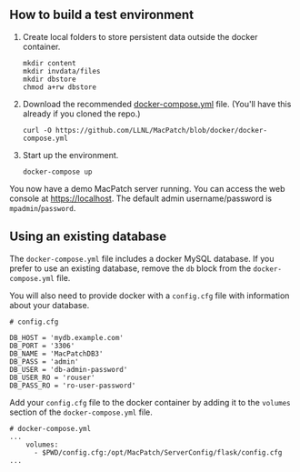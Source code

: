 ## How to build a test environment

1. Create local folders to store persistent data outside the docker container.

    ```
    mkdir content
    mkdir invdata/files
    mkdir dbstore
    chmod a+rw dbstore
    ```

2. Download the recommended [docker-compose.yml](https://github.com/LLNL/MacPatch/blob/docker/docker-compose.yml) file. (You'll have this already if you cloned the repo.)

    ```
    curl -O https://github.com/LLNL/MacPatch/blob/docker/docker-compose.yml
    ```

3. Start up the environment.

    ```
    docker-compose up
    ```

You now have a demo MacPatch server running. You can access the web console at [https://localhost](https://localhost). The default admin username/password is `mpadmin`/`password`.

## Using an existing database

The `docker-compose.yml` file includes a docker MySQL database. If you prefer to use an existing database, remove the `db` block from the `docker-compose.yml` file.

You will also need to provide docker with a `config.cfg` file with information about your database.

```
# config.cfg

DB_HOST = 'mydb.example.com'
DB_PORT = '3306'
DB_NAME = 'MacPatchDB3'
DB_PASS = 'admin'
DB_USER = 'db-admin-password'
DB_USER_RO = 'rouser'
DB_PASS_RO = 'ro-user-password'
```

Add your `config.cfg` file to the docker container by adding it to the `volumes` section of the `docker-compose.yml` file.

```
# docker-compose.yml
...
    volumes:
      - $PWD/config.cfg:/opt/MacPatch/ServerConfig/flask/config.cfg
...
```
